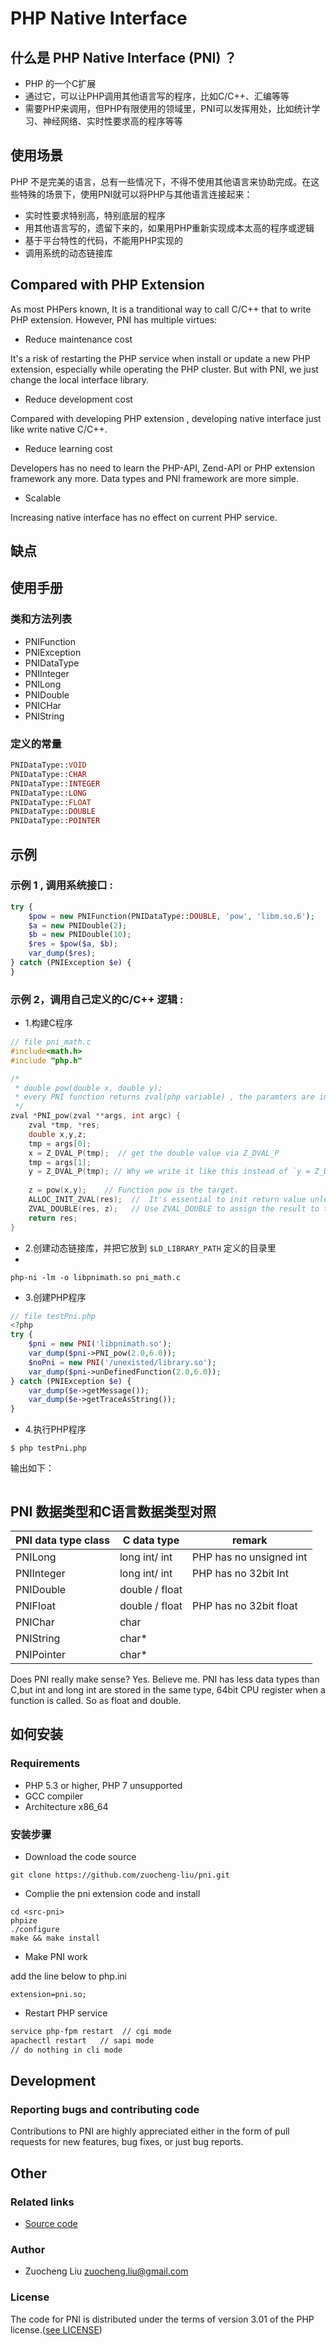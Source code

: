 PHP Native Interface
===============

## 什么是 PHP Native Interface (PNI) ？

- PHP 的一个C扩展
- 通过它，可以让PHP调用其他语言写的程序，比如C/C++、汇编等等
- 需要PHP来调用，但PHP有限使用的领域里，PNI可以发挥用处，比如统计学习、神经网络、实时性要求高的程序等等

## 使用场景

PHP 不是完美的语言，总有一些情况下，不得不使用其他语言来协助完成。在这些特殊的场景下，使用PNI就可以将PHP与其他语言连接起来：

- 实时性要求特别高，特别底层的程序
- 用其他语言写的，遗留下来的，如果用PHP重新实现成本太高的程序或逻辑
- 基于平台特性的代码，不能用PHP实现的
- 调用系统的动态链接库

## Compared with PHP Extension

As most PHPers known, It is a tranditional way to call C/C++ that to write PHP extension. However, PNI has multiple virtues:

- Reduce maintenance cost

It's a risk of restarting the PHP service when install or update a new PHP extension, especially while operating the PHP cluster. But with PNI, we just change the local interface library.

- Reduce development cost

Compared with developing PHP extension , developing native interface just like write native C/C++.

- Reduce learning cost

Developers has no need to learn the PHP-API, Zend-API or PHP extension framework any more. 
Data types and PNI framework are more simple.

- Scalable

Increasing native interface has no effect on current PHP service.

## 缺点

## 使用手册 

### 类和方法列表

- PNIFunction
- PNIException
- PNIDataType
- PNIInteger
- PNILong
- PNIDouble
- PNICHar
- PNIString

### 定义的常量

```php
PNIDataType::VOID
PNIDataType::CHAR
PNIDataType::INTEGER
PNIDataType::LONG
PNIDataType::FLOAT
PNIDataType::DOUBLE
PNIDataType::POINTER
```




## 示例

### 示例 1 , 调用系统接口 :

```php
try {
    $pow = new PNIFunction(PNIDataType::DOUBLE, 'pow', 'libm.so.6');
    $a = new PNIDouble(2);
    $b = new PNIDouble(10);
    $res = $pow($a, $b);
    var_dump($res);
} catch (PNIException $e) {
}
```

### 示例 2，调用自己定义的C/C++ 逻辑 :

- 1.构建C程序

```C++
// file pni_math.c
#include<math.h>
#include "php.h"

/* 
 * double pow(double x, double y); 
 * every PNI function returns zval(php variable) , the paramters are in the args
 */
zval *PNI_pow(zval **args, int argc) {
    zval *tmp, *res;
    double x,y,z;
    tmp = args[0];     
    x = Z_DVAL_P(tmp);  // get the double value via Z_DVAL_P
    tmp = args[1];
    y = Z_DVAL_P(tmp); // Why we write it like this instead of `y = Z_DVAL_P(args[1]);`? It's a C Trap.
    
    z = pow(x,y);    // Function pow is the target.
    ALLOC_INIT_ZVAL(res);  //  It's essential to init return value unless the return value is NULL.
    ZVAL_DOUBLE(res, z);   // Use ZVAL_DOUBLE to assign the result to the return variable，the data type is double.
    return res;
}
```
- 2.创建动态链接库，并把它放到 `$LD_LIBRARY_PATH` 定义的目录里
- 
```shell
php-ni -lm -o libpnimath.so pni_math.c
```
- 3.创建PHP程序

```php
// file testPni.php
<?php
try {
    $pni = new PNI('libpnimath.so');
    var_dump($pni->PNI_pow(2.0,6.0));
    $noPni = new PNI('/unexisted/library.so');
    var_dump($pni->unDefinedFunction(2.0,6.0));
} catch (PNIException $e) {
    var_dump($e->getMessage());
    var_dump($e->getTraceAsString());
}

```
- 4.执行PHP程序

```shell
$ php testPni.php 
```

输出如下：

```shell

```

## PNI 数据类型和C语言数据类型对照

PNI data type class  | C data type | remark
------------| ----------	| ----------
PNILong   	| long int/ int	| PHP has no unsigned int 
PNIInteger  | long int/ int | PHP has no 32bit Int
PNIDouble  	| double / float| 
PNIFloat  	| double / float| PHP has no 32bit float
PNIChar  	| char 			| 
PNIString  	| char* 		|
PNIPointer  | char* 		|

Does PNI really make sense? Yes. Believe me.  PNI has less data types than C,but int and long int are stored in the same type, 64bit CPU register when a function is called. So as float and double.

## 如何安装 

### Requirements

* PHP 5.3 or higher, PHP 7 unsupported
* GCC compiler
* Architecture x86_64

### 安装步骤

- Download the code source

```shell
git clone https://github.com/zuocheng-liu/pni.git
```
- Complie the pni extension code and install

```shell
cd <src-pni>
phpize
./configure
make && make install
```
- Make PNI work

add the line below to php.ini

```shell
extension=pni.so;
```
- Restart PHP service

```bash
service php-fpm restart  // cgi mode
apachectl restart   // sapi mode 
// do nothing in cli mode
```
## Development

### Reporting bugs and contributing code

Contributions to PNI are highly appreciated either in the form of pull requests for new features, bug fixes, or just bug reports.

## Other

### Related links

- [Source code](https://github.com/zuocheng-liu/pni)

### Author 

- Zuocheng Liu <zuocheng.liu@gmail.com>

### License

The code for PNI is distributed under the terms of version 3.01 of the PHP license.([see LICENSE](http://php.net/license/3_01.txt))
